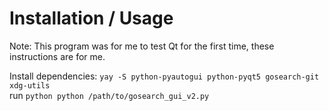 # Installation / Usage

Note: This program was for me to test Qt for the first time, these instructions are for me.

Install dependencies: ``yay -S python-pyautogui python-pyqt5 gosearch-git xdg-utils``  
run ``python python /path/to/gosearch_gui_v2.py`` 
